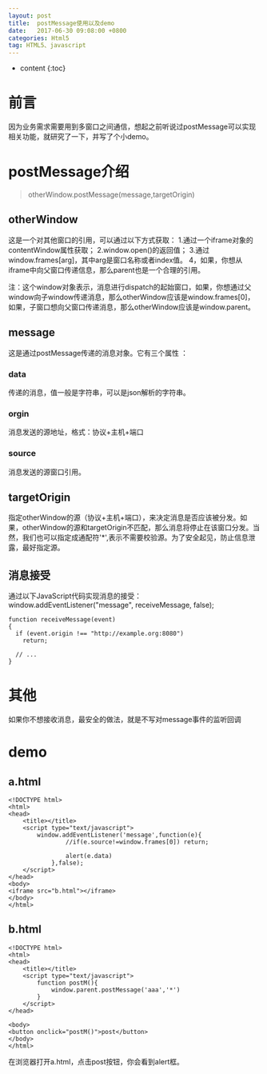 ```yaml
---
layout: post
title:  postMessage使用以及demo
date:   2017-06-30 09:08:00 +0800
categories: Html5
tag: HTML5、javascript
---
```


* content {:toc}


前言
===================

  因为业务需求需要用到多窗口之间通信，想起之前听说过postMessage可以实现相关功能，就研究了一下，并写了个小demo。

postMessage介绍
===================

> otherWindow.postMessage(message,targetOrigin)

## otherWindow

这是一个对其他窗口的引用，可以通过以下方式获取：
1.通过一个iframe对象的contentWindow属性获取；
2.window.open()的返回值；
3.通过window.frames[arg]，其中arg是窗口名称或者index值。
4，如果，你想从iframe中向父窗口传递信息，那么parent也是一个合理的引用。

注：这个window对象表示，消息进行dispatch的起始窗口，如果，你想通过父window向子window传递消息，那么otherWindow应该是window.frames[0]，如果，子窗口想向父窗口传递消息，那么otherWindow应该是window.parent。

## message

这是通过postMessage传递的消息对象。它有三个属性 ：

### data

传递的消息，值一般是字符串，可以是json解析的字符串。

### orgin

消息发送的源地址，格式：协议+主机+端口

### source

消息发送的源窗口引用。

## targetOrigin

指定otherWindow的源（协议+主机+端口），来决定消息是否应该被分发。如果，otherWindow的源和targetOrigin不匹配，那么消息将停止在该窗口分发。当然，我们也可以指定成通配符'*',表示不需要校验源。为了安全起见，防止信息泄露，最好指定源。

## 消息接受

通过以下JavaScript代码实现消息的接受：
	window.addEventListener("message", receiveMessage, false);

	function receiveMessage(event)
	{
	  if (event.origin !== "http://example.org:8080")
	    return;

	  // ...
	}

其他
===============

如果你不想接收消息，最安全的做法，就是不写对message事件的监听回调

demo
===========================

## a.html

	<!DOCTYPE html>
	<html>
	<head>
		<title></title>
		<script type="text/javascript">
			window.addEventListener('message',function(e){
	                //if(e.source!=window.frames[0]) return;
	                
	                alert(e.data)
	            },false);
		</script>
	</head>
	<body>
	<iframe src="b.html"></iframe>
	</body>
	</html>

## b.html

	<!DOCTYPE html>
	<html>
	<head>
		<title></title>
		<script type="text/javascript">
			function postM(){
				window.parent.postMessage('aaa','*')
			}
		</script>
	</head>

	<body>
	<button onclick="postM()">post</button>
	</body>
	</html>
 
在浏览器打开a.html，点击post按钮，你会看到alert框。